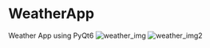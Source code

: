 # WeatherApp
Weather App using PyQt6
  ![weather_img](https://github.com/ConquestorYa/WeatherApp/assets/125274311/df93105b-65db-4e41-aff3-b6c7a516105d)
![weather_img2](https://github.com/ConquestorYa/WeatherApp/assets/125274311/2b04b50b-4290-45cc-83a7-12930df83307)
